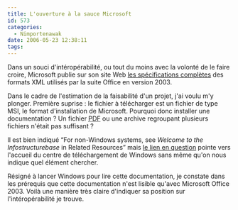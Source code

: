 ```yaml
---
title: L'ouverture à la sauce Microsoft
id: 573
categories:
  - Nimportenawak
date: 2006-05-23 12:38:11
tags:
---
```


Dans un souci d'intéropérabilité, ou tout du moins avec la volonté de le faire croire, Microsoft publie sur son site Web [les spécifications complètes](http://www.microsoft.com/downloads/details.aspx?FamilyId=FE118952-3547-420A-A412-00A2662442D9&amp;displaylang=en) des formats XML utilisés par la suite Office en version 2003.

Dans le cadre de l'estimation de la faisabilité d'un projet, j'ai voulu m'y plonger. Première suprise&nbsp;: le fichier à télécharger est un fichier de type MSI, le format d'installation de Microsoft. Pourquoi donc installer une documentation&nbsp;? Un fichier <acronym title="Portable Document Format">PDF</acronym> ou une archive regroupant plusieurs fichiers n'était pas suffisant&nbsp;?

Il est bien indiqué <q>For non-Windows systems, see _Welcome to the Infostructurebase_ in Related Resources</q> mais [le lien en question](http://www.microsoft.com/downloads/info.aspx?na=40&amp;p=1&amp;SrcDisplayLang=en&amp;SrcCategoryId=&amp;SrcFamilyId=FE118952-3547-420A-A412-00A2662442D9&amp;u=http%3a%2f%2fisb.oio.dk%2finfo) pointe vers l'accueil du centre de téléchargement de Windows sans même qu'on nous indique quel élément chercher.

Résigné à lancer Windows pour lire cette documentation, je constate dans les prérequis que cette documentation n'est lisible qu'avec Microsoft Office 2003\. Voilà une manière très claire d'indiquer sa position sur l'intéropérabilité je trouve.